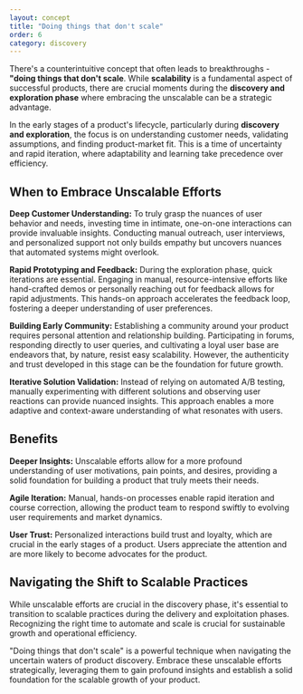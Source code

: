 ```yaml
---
layout: concept
title: "Doing things that don't scale"
order: 6
category: discovery
---
```


There's a counterintuitive concept that often leads to breakthroughs - **"doing things that don't scale**. While **scalability** is a fundamental aspect of successful products, there are crucial moments during the **discovery and exploration phase** where embracing the unscalable can be a strategic advantage.

In the early stages of a product's lifecycle, particularly during **discovery and exploration**, the focus is on understanding customer needs, validating assumptions, and finding product-market fit. This is a time of uncertainty and rapid iteration, where adaptability and learning take precedence over efficiency.

## When to Embrace Unscalable Efforts

**Deep Customer Understanding:** To truly grasp the nuances of user behavior and needs, investing time in intimate, one-on-one interactions can provide invaluable insights. Conducting manual outreach, user interviews, and personalized support not only builds empathy but uncovers nuances that automated systems might overlook.

**Rapid Prototyping and Feedback:** During the exploration phase, quick iterations are essential. Engaging in manual, resource-intensive efforts like hand-crafted demos or personally reaching out for feedback allows for rapid adjustments. This hands-on approach accelerates the feedback loop, fostering a deeper understanding of user preferences.

**Building Early Community:** Establishing a community around your product requires personal attention and relationship building. Participating in forums, responding directly to user queries, and cultivating a loyal user base are endeavors that, by nature, resist easy scalability. However, the authenticity and trust developed in this stage can be the foundation for future growth.

**Iterative Solution Validation:** Instead of relying on automated A/B testing, manually experimenting with different solutions and observing user reactions can provide nuanced insights. This approach enables a more adaptive and context-aware understanding of what resonates with users.

## Benefits

**Deeper Insights:** Unscalable efforts allow for a more profound understanding of user motivations, pain points, and desires, providing a solid foundation for building a product that truly meets their needs.

**Agile Iteration:** Manual, hands-on processes enable rapid iteration and course correction, allowing the product team to respond swiftly to evolving user requirements and market dynamics.

**User Trust:** Personalized interactions build trust and loyalty, which are crucial in the early stages of a product. Users appreciate the attention and are more likely to become advocates for the product.

## Navigating the Shift to Scalable Practices

While unscalable efforts are crucial in the discovery phase, it's essential to transition to scalable practices during the delivery and exploitation phases. Recognizing the right time to automate and scale is crucial for sustainable growth and operational efficiency.

"Doing things that don't scale" is a powerful technique when navigating the uncertain waters of product discovery. Embrace these unscalable efforts strategically, leveraging them to gain profound insights and establish a solid foundation for the scalable growth of your product.